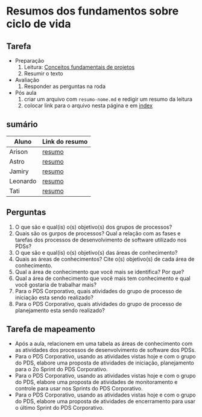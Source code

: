 # Resumos dos fundamentos sobre ciclo de vida

## Tarefa

- Preparação
  1. Leitura: [Conceitos fundamentais de projetos](https://sites.google.com/site/gerenciadeprojetosdeti/aulas-1/6---grupos-de-processos-e-areas-de-conhecimento-de-gestao-de-projeto)
  2. Resumir o texto
- Avaliação
  1. Responder as perguntas na roda
- Pós aula
  1. criar um arquivo com ```resumo-nome.md``` e redigir um resumo da leitura
  2. colocar link para o arquivo nesta página e em [index](../../index.md)

## sumário

| Aluno | Link do resumo |
| --- | --- |
| Arison | [resumo](resumo-arison) |
| Astro | [resumo](resumo-astro) |
| Jamiry | [resumo](resumo-jamiry) |
| Leonardo | [resumo](resumo-leo) |
| Tati | [resumo](resumo_tati.md) |

## Perguntas
1. O que são e qual(is) o(s) objetivo(s) dos grupos de processos?
2. Quais são os gurpos de processos? Qual a relação com as fases e tarefas dos processos de desenvolvimento de software utilizado nos PDSs?
3. O que são e qual(is) o(s) objetivo(s) das áreas de conhecimento?
4. Quais as áreas de conhecimentos? Cite o(s) objetivo(s) de cada área de conhecimento.
5. Qual a área de conhecimento que você mais se identifica? Por que?
6. Qual a área de conhecimento que você mais tem conhecimento e qual você gostaria de trabalhar mais?
7. Para o PDS Corporativo, quais atividades do grupo de processo de iniciação esta sendo realizado?
8. Para o PDS Corporativo, quais atividades do grupo de processo de planejamento esta sendo realizado?


## Tarefa de mapeamento
- Após a aula, relacionem em uma tabela as áreas de conhecimento com as atividades dos processos de desenvolvimento de software dos PDSs.
- Para o PDS Corporativo, usando as atividades vistas hoje e com o grupo do PDS, elabore uma proposta de atividades de iniciação,  planejamento para o 2o Sprint do PDS Corporativo.
- Para o PDS Corporativo, usando as atividades vistas hoje e com o grupo do PDS, elabore uma proposta de atividades de monitoramento e controle para usar nos Sprints do PDS Corporativo.
- Para o PDS Corporativo, usando as atividades vistas hoje e com o grupo do PDS, elabore uma proposta de atividades de encerramento para usar o último Sprint do PDS Corporativo.
